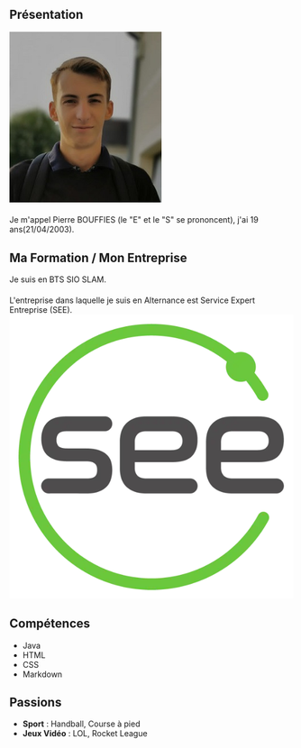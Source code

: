 ## Présentation
![image](PhotoID.jpg)
####
Je m'appel Pierre BOUFFIES (le "E" et le "S" se prononcent), j'ai 19 ans(21/04/2003).

## Ma Formation / Mon Entreprise
Je suis en BTS SIO SLAM.
####
L'entreprise dans laquelle je suis en Alternance est Service Expert Entreprise (SEE).
![image](SEE.jpg)

## Compétences
- Java
- HTML
- CSS
- Markdown

## Passions
- **Sport** : Handball, Course à pied
- **Jeux Vidéo** : LOL, Rocket League

